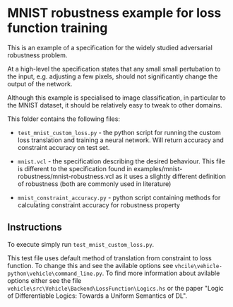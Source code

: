 # MNIST robustness example for loss function training

This is an example of a specification for the widely studied adversarial
robustness problem.

At a high-level the specification states that any small small pertubation to the
input, e.g. adjusting a few pixels, should not significantly change the output
of the network.

Although this example is specialised to image classification, in particular
to the MNIST dataset, it should be relatively easy to tweak to other domains.

This folder contains the following files:

- `test_mnist_custom_loss.py` - the python script for running the custom loss translation and training
a neural network. Will return accuracy and constraint accuracy on test set.

- `mnist.vcl` - the specification describing the desired behaviour. This file is different
to the specification found in examples/mnist-robustness/mnist-robustness.vcl as it uses a slightly
different definition of robustness (both are commonly used in literature)

- `mnist_constraint_accuracy.py` - python script containing methods for calculating constraint accuracy
for robustness property


## Instructions

To execute simply run `test_mnist_custom_loss.py`.

This test file uses default method of translation from constraint to loss function. To change this and see the avilable options
see `vhcile\vehicle-python\vehicle\command_line.py`. To find more information about avilable options either see
the file `vehicle\src\Vehicle\Backend\LossFunction\Logics.hs` or the paper "Logic of Differentiable Logics: Towards a Uniform Semantics of DL".
